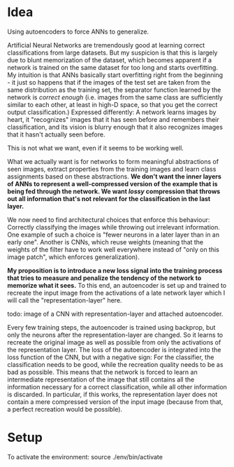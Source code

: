 # Idea
Using autoencoders to force ANNs to generalize.

Artificial Neural Networks are tremendously good at learning correct classifications from large datasets.
But my suspicion is that this is largely due to blunt memorization of the dataset, which becomes apparent if a network
is trained on the same dataset for too long and starts overfitting. My intuition is that ANNs basically start overfitting right
from the beginning - it just so happens that if the images of the test set are taken from the same distribution as the
training set, the separator function learned by the network is <i>correct enough</i> (i.e. images from the same class are sufficiently
similar to each other, at least in high-D space, so that you get the correct output classification.)
Expressed differently: A network learns images by heart, it "recognizes" images that it has seen before and remembers their 
classification, and its vision is blurry enough that it also recognizes images that it hasn't actually seen before.

This is not what we want, even if it seems to be working well.

What we actually want is for networks to form meaningful abstractions of seen images, extract properties from the training images
and learn class assignments based on these abstractions. <b>We don't want the inner layers of ANNs to represent a well-compressed 
version of the example that is being fed through the network. We want <i>lossy</i> compression that throws out all information that's not relevant
for the classification in the last layer. </b>

We now need to find architectural choices that enforce this behaviour: Correctly classifying the images while throwing out irrelevant information.
One example of such a choice is "fewer neurons in a later layer than in an early one". Another is CNNs, which reuse weights (meaning that 
the weights of the filter have to work well everywhere instead of "only on this image patch", which enforces generalization).

<b>My proposition is to introduce a new loss signal into the training process that tries to measure and penalize the tendency of the network to
memorize what it sees.</b> To this end, an autoencoder is set up and trained to recreate the input image from the activations of a late network layer
which I will call the "representation-layer" here.

todo: image of a CNN with representation-layer and attached autoencoder.

Every few training steps, the autoencoder is trained using backprop, but only the neurons after the representation-layer are changed. So it learns to
recreate the original image as well as possible from only the activations of the representation layer.
The loss of the autoencoder is integrated into the loss function of the CNN, but with a negative sign: For the classifier, the classification needs to
be good, while the recreation quality needs to be as bad as possible.
This means that the network is forced to learn an intermediate representation of the image that still contains all the information necessary for a correct
classification, while all other information is discarded. In particular, if this works, the representation layer does not contain a mere compressed version
of the input image (because from that, a perfect recreation would be possible).


# Setup 
To activate the environment: source ./env/bin/activate
